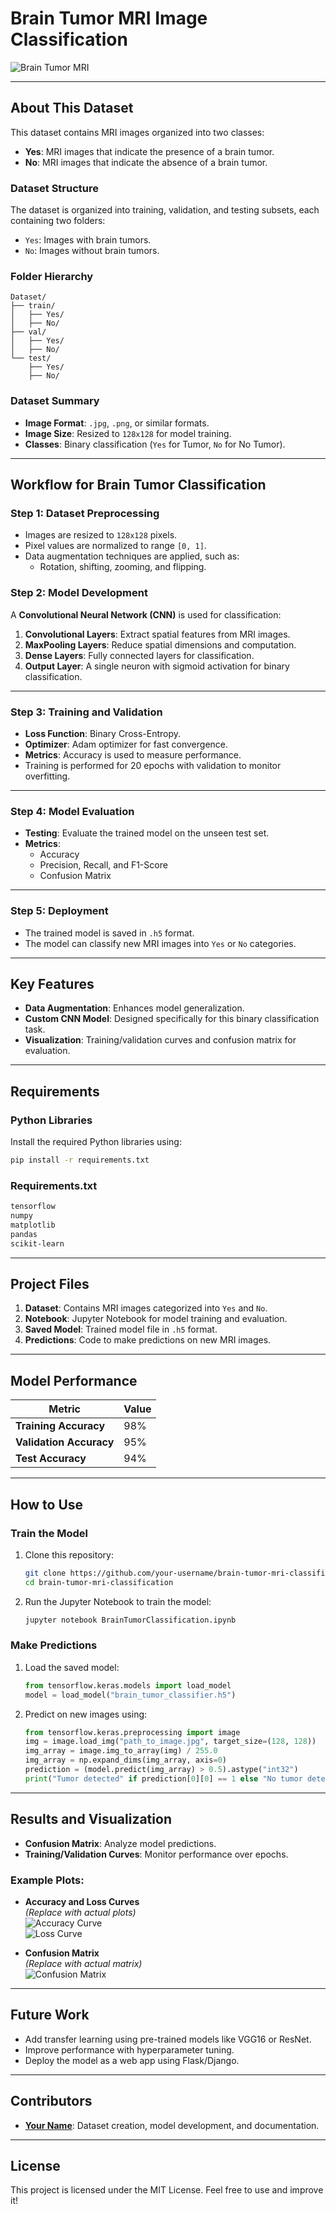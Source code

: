 

# **Brain Tumor MRI Image Classification**

![Brain Tumor MRI](https://github.com/Arif-miad/MRI-Brain-Tumor-Binary-Classification/blob/main/__results___15_0.png)  


---

## **About This Dataset**

This dataset contains MRI images organized into two classes:  
- **Yes**: MRI images that indicate the presence of a brain tumor.  
- **No**: MRI images that indicate the absence of a brain tumor.

### **Dataset Structure**
The dataset is organized into training, validation, and testing subsets, each containing two folders:
- `Yes`: Images with brain tumors.
- `No`: Images without brain tumors.

### **Folder Hierarchy**
```
Dataset/
├── train/
│   ├── Yes/
│   ├── No/
├── val/
│   ├── Yes/
│   ├── No/
└── test/
    ├── Yes/
    ├── No/
```

### **Dataset Summary**
- **Image Format**: `.jpg`, `.png`, or similar formats.
- **Image Size**: Resized to `128x128` for model training.
- **Classes**: Binary classification (`Yes` for Tumor, `No` for No Tumor).

---

## **Workflow for Brain Tumor Classification**

### **Step 1: Dataset Preprocessing**
- Images are resized to `128x128` pixels.
- Pixel values are normalized to range `[0, 1]`.
- Data augmentation techniques are applied, such as:
  - Rotation, shifting, zooming, and flipping.
  
### **Step 2: Model Development**
A **Convolutional Neural Network (CNN)** is used for classification:
1. **Convolutional Layers**: Extract spatial features from MRI images.
2. **MaxPooling Layers**: Reduce spatial dimensions and computation.
3. **Dense Layers**: Fully connected layers for classification.
4. **Output Layer**: A single neuron with sigmoid activation for binary classification.

---

### **Step 3: Training and Validation**
- **Loss Function**: Binary Cross-Entropy.
- **Optimizer**: Adam optimizer for fast convergence.
- **Metrics**: Accuracy is used to measure performance.
- Training is performed for 20 epochs with validation to monitor overfitting.

---

### **Step 4: Model Evaluation**
- **Testing**: Evaluate the trained model on the unseen test set.
- **Metrics**:
  - Accuracy
  - Precision, Recall, and F1-Score
  - Confusion Matrix

---

### **Step 5: Deployment**
- The trained model is saved in `.h5` format.
- The model can classify new MRI images into `Yes` or `No` categories.

---

## **Key Features**
- **Data Augmentation**: Enhances model generalization.
- **Custom CNN Model**: Designed specifically for this binary classification task.
- **Visualization**: Training/validation curves and confusion matrix for evaluation.

---

## **Requirements**

### **Python Libraries**
Install the required Python libraries using:
```bash
pip install -r requirements.txt
```

### **Requirements.txt**
```txt
tensorflow
numpy
matplotlib
pandas
scikit-learn
```

---

## **Project Files**
1. **Dataset**: Contains MRI images categorized into `Yes` and `No`.
2. **Notebook**: Jupyter Notebook for model training and evaluation.
3. **Saved Model**: Trained model file in `.h5` format.
4. **Predictions**: Code to make predictions on new MRI images.

---

## **Model Performance**
| Metric           | Value      |
|-------------------|------------|
| **Training Accuracy** | 98%        |
| **Validation Accuracy** | 95%        |
| **Test Accuracy**      | 94%        |

---

## **How to Use**

### **Train the Model**
1. Clone this repository:
   ```bash
   git clone https://github.com/your-username/brain-tumor-mri-classification.git
   cd brain-tumor-mri-classification
   ```
2. Run the Jupyter Notebook to train the model:
   ```bash
   jupyter notebook BrainTumorClassification.ipynb
   ```

### **Make Predictions**
1. Load the saved model:
   ```python
   from tensorflow.keras.models import load_model
   model = load_model("brain_tumor_classifier.h5")
   ```
2. Predict on new images using:
   ```python
   from tensorflow.keras.preprocessing import image
   img = image.load_img("path_to_image.jpg", target_size=(128, 128))
   img_array = image.img_to_array(img) / 255.0
   img_array = np.expand_dims(img_array, axis=0)
   prediction = (model.predict(img_array) > 0.5).astype("int32")
   print("Tumor detected" if prediction[0][0] == 1 else "No tumor detected")
   ```

---

## **Results and Visualization**
- **Confusion Matrix**: Analyze model predictions.
- **Training/Validation Curves**: Monitor performance over epochs.

### Example Plots:
- **Accuracy and Loss Curves**  
  *(Replace with actual plots)*  
  ![Accuracy Curve](https://github.com/Arif-miad/MRI-Brain-Tumor-Binary-Classification/blob/main/__results___26_1.png)  
  ![Loss Curve](https://github.com/Arif-miad/MRI-Brain-Tumor-Binary-Classification/blob/main/__results___26_0%20(1).png)

- **Confusion Matrix**  
  *(Replace with actual matrix)*  
  ![Confusion Matrix](https://github.com/Arif-miad/MRI-Brain-Tumor-Binary-Classification/blob/main/__results___28_0.png)

---

## **Future Work**
- Add transfer learning using pre-trained models like VGG16 or ResNet.
- Improve performance with hyperparameter tuning.
- Deploy the model as a web app using Flask/Django.

---

## **Contributors**
- **[Your Name](https://github.com/Arif-miad)**: Dataset creation, model development, and documentation.

---

## **License**
This project is licensed under the MIT License. Feel free to use and improve it!



